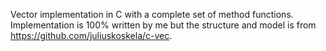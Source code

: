 Vector implementation in C with a complete set of method functions. Implementation is 100% written by me but the structure and model is from https://github.com/juliuskoskela/c-vec.

